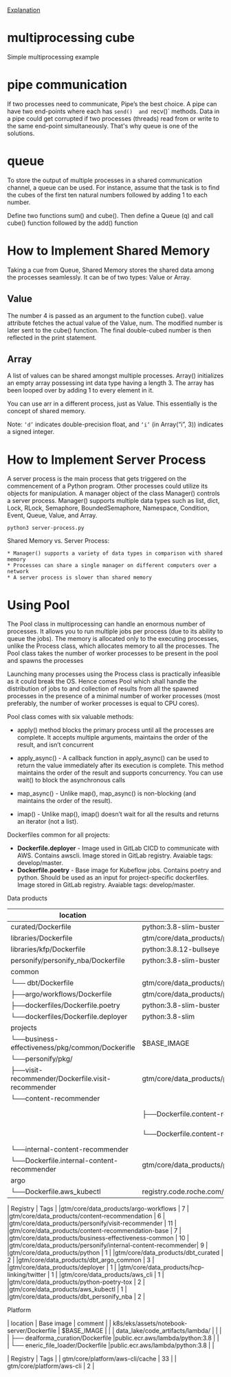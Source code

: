 [Explanation](https://medium.com/fintechexplained/advanced-python-concurrency-and-parallelism-82e378f26ced)




# multiprocessing cube
Simple multiprocessing example


# pipe communication
If two processes need to communicate, Pipe’s the best choice. A pipe can have two end-points where each has `send() 
and `recv()` methods. Data in a pipe could get corrupted if two processes (threads) read from or write to the same 
end-point simultaneously. That's why queue is one of the solutions.

# queue
To store the output of multiple processes in a shared communication channel, a queue can be used. 
For instance, assume that the task is to find the cubes of the first ten natural numbers followed by adding 1 to each number.

Define two functions sum() and cube(). Then define a Queue (q) and call cube() function followed by the add() function


# How to Implement Shared Memory
Taking a cue from Queue, Shared Memory stores the shared data among the processes seamlessly. It can be of two types: Value or Array.


## Value
The number 4 is passed as an argument to the function cube(). value attribute fetches the actual value of the Value, num. The modified number is later sent to the cube() function. The final double-cubed number is then reflected in the print statement.

## Array
A list of values can be shared amongst multiple processes. 
Array() initializes an empty array possessing int data type having a length 3. 
The array has been looped over by adding 1 to every element in it.

You can use arr in a different process, just as Value. This essentially is the concept of shared memory.

Note: `‘d’` indicates double-precision float, and `‘i’` (in Array(“i”, 3)) indicates a signed integer.




# How to Implement Server Process

A server process is the main process that gets triggered on the commencement of a Python program. Other processes could utilize its objects for manipulation. A manager object of the class Manager() controls a server process. Manager() supports multiple data types such as list, dict, Lock, RLock, Semaphore, BoundedSemaphore, Namespace, Condition, Event, Queue, Value, and Array.


```
python3 server-process.py
```

Shared Memory vs. Server Process:

    * Manager() supports a variety of data types in comparison with shared memory
    * Processes can share a single manager on different computers over a network
    * A server process is slower than shared memory


# Using Pool

The Pool class in multiprocessing can handle an enormous number of processes. It allows you to run multiple jobs per process (due to its ability to queue the jobs). The memory is allocated only to the executing processes, unlike the Process class, which allocates memory to all the processes. The Pool class takes the number of worker processes to be present in the pool and spawns the processes

Launching many processes using the Process class is practically infeasible as it could break the OS. Hence comes Pool which shall handle the distribution of jobs to and collection of results from all the spawned processes in the presence of a minimal number of worker processes (most preferably, the number of worker processes is equal to CPU cores).


Pool class comes with six valuable methods:

* apply() method blocks the primary process until all the processes are complete.
It accepts multiple arguments, maintains the order of the result, and isn’t concurrent



* apply_async() - A callback function in apply_async() can be used to return the value immediately 
after its execution is complete. This method maintains the order of the result and supports concurrency.
You can use wait() to block the asynchronous calls



* map_async() - Unlike map(), map_async() is non-blocking (and maintains the order of the result).



* imap() - Unlike map(), imap() doesn’t wait for all the results and returns an iterator (not a list).





Dockerfiles common for all projects:
- **Dockerfile.deployer** - Image used in GitLab CICD to communicate with AWS. Contains awscli. Image stored in GitLab registry. Avaiable tags: develop/master.
- **Dockerfile.poetry** - Base image for Kubeflow jobs. Contains poetry and python. Should be used as an input for project-specific dockerfiles. Image stored in GitLab registry. Avaiable tags: develop/master.



Data products

|    location                                        |                            Base image                                  |  comment                  |
|----------------------------------------------------|------------------------------------------------------------------------|---------------------------|
|curated/Dockerfile                                  |     python:3.8-slim-buster                                             |                           |
|libraries/Dockerfile                                |     gtm/core/data_products/python:3.8-slim-buster                      |                           |
|libraries/kfp/Dockerfile                            |     python:3.8.12-bullseye                                             |                           |
|personify/personify_nba/Dockerfile                  |     python:3.8-slim-buster                                             |                           |
|common                                              |                                                                        |                           |
|  └── dbt/Dockerfile                                |gtm/core/data_products/python:3.8-slim-buster                           |                           |
|  ├──argo/workflows/Dockerfile                      |gtm/core/data_products/python-poetry-tox:develop                        |                           |
|  ├──dockerfiles/Dockerfile.poetry                  |python:3.8-slim-buster                                                  |                           |
|  └──dockerfiles/Dockerfile.deployer                |python:3.8-slim                                                         |                           |
|projects                                            |                                                                        |                           |
|└──business-effectiveness/pkg/common/Dockerifle     |$BASE_IMAGE                                                             |                           |
|└──personify/pkg/                                   |                                                                        |                           |
|   ├──visit-recommender/Dockerfile.visit-recommender|gtm/core/data_products/python-poetry-tox:develop                        |                           |
|   └──content-recommender                           |                                                                        |                           |
|   |  ├──Dockerfile.content-recommendation          |gtm/core/data_products/content-recommendation-base:latest               |                           |
|   |  └──Dockerfile.content-recommendation-base     |gps/personify/kf-pipelines/pipelines-base:latest                        |                           |
|   └──internal-content-recommender                  |                                                                        |                           |
|      └──Dockerfile.internal-content-recommender    |gtm/core/data_products/python-poetry-tox:develop                        |                           |
|argo                                                |                                                                        |                           |
|  └──Dockerfile.aws_kubectl                         |registry.code.roche.com/gtm/core/data_products/aws_cli:latest           |                           |



| Registry                                                    |  Tags |
|gtm/core/data_products/argo-workflows                        |  7    |
|gtm/core/data_products/content-recommendation                |  6    |
|gtm/core/data_products/personify/visit-recommender           |  11   |
|gtm/core/data_products/content-recommendation-base           |  7    |
|gtm/core/data_products/business-effectiveness-common         |  10   |
|gtm/core/data_products/personify/internal-content-recommender|  9    |
|gtm/core/data_products/python                                |  1    |
|gtm/core/data_products/dbt_curated                           |  2    |
|gtm/core/data_products/dbt_argo_common                       |  3    |
|gtm/core/data_products/deployer                              |  1    |
|gtm/core/data_products/hcp-linking/twitter                   |  1    |
|gtm/core/data_products/aws_cli                               |  1    |
|gtm/core/data_products/python-poetry-tox                     |  2    |
|gtm/core/data_products/aws_kubectl                           |  1    |
|gtm/core/data_products/dbt_personify_nba                     |  2    |




Platform

|    location                                                |      Base image                 |      comment                |
|  k8s/eks/assets/notebook-server/Dockerfile                 |      $BASE_IMAGE                |                             |
|  data_lake/code_artifacts/lambda/                          |                                 |                             |
|  ├── dealforma_curation/Dockerfile                         |public.ecr.aws/lambda/python:3.8 |                             |  
|  └── eneric_file_loader/Dockerfile                         |public.ecr.aws/lambda/python:3.8 |                             |



| Registry                         | Tags |
| gtm/core/platform/aws-cli/cache  | 33   |
| gtm/core/platform/aws-cli        | 2    |


